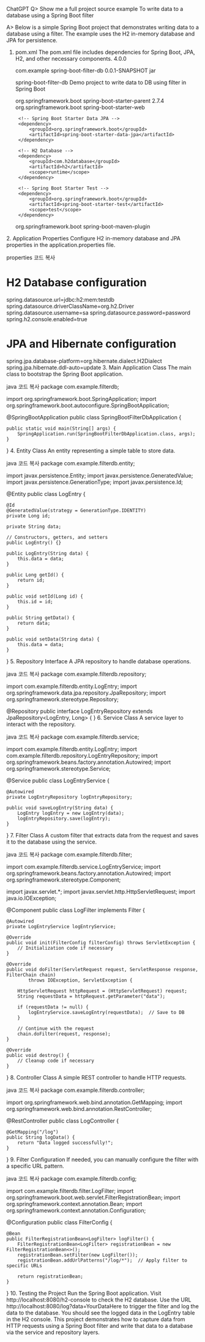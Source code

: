 ChatGPT Q>
Show me a full project source example To write data to a database using a Spring Boot filter

A>
Below is a simple Spring Boot project that demonstrates writing data to a database using a filter. The example uses the H2 in-memory database and JPA for persistence.

1. pom.xml
The pom.xml file includes dependencies for Spring Boot, JPA, H2, and other necessary components.
<project xmlns="http://maven.apache.org/POM/4.0.0"
         xmlns:xsi="http://www.w3.org/2001/XMLSchema-instance"
         xsi:schemaLocation="http://maven.apache.org/POM/4.0.0 http://maven.apache.org/maven-v4_0_0.xsd">
    <modelVersion>4.0.0</modelVersion>

    <groupId>com.example</groupId>
    <artifactId>spring-boot-filter-db</artifactId>
    <version>0.0.1-SNAPSHOT</version>
    <packaging>jar</packaging>

    <name>spring-boot-filter-db</name>
    <description>Demo project to write data to DB using filter in Spring Boot</description>

    <parent>
        <groupId>org.springframework.boot</groupId>
        <artifactId>spring-boot-starter-parent</artifactId>
        <version>2.7.4</version>
        <relativePath/> <!-- lookup parent from repository -->
    </parent>

    <dependencies>
        <!-- Spring Boot Starter Web -->
        <dependency>
            <groupId>org.springframework.boot</groupId>
            <artifactId>spring-boot-starter-web</artifactId>
        </dependency>

        <!-- Spring Boot Starter Data JPA -->
        <dependency>
            <groupId>org.springframework.boot</groupId>
            <artifactId>spring-boot-starter-data-jpa</artifactId>
        </dependency>

        <!-- H2 Database -->
        <dependency>
            <groupId>com.h2database</groupId>
            <artifactId>h2</artifactId>
            <scope>runtime</scope>
        </dependency>

        <!-- Spring Boot Starter Test -->
        <dependency>
            <groupId>org.springframework.boot</groupId>
            <artifactId>spring-boot-starter-test</artifactId>
            <scope>test</scope>
        </dependency>
    </dependencies>

    <build>
        <plugins>
            <plugin>
                <groupId>org.springframework.boot</groupId>
                <artifactId>spring-boot-maven-plugin</artifactId>
            </plugin>
        </plugins>
    </build>

</project>
2. Application Properties
Configure H2 in-memory database and JPA properties in the application.properties file.

properties
코드 복사
# H2 Database configuration
spring.datasource.url=jdbc:h2:mem:testdb
spring.datasource.driverClassName=org.h2.Driver
spring.datasource.username=sa
spring.datasource.password=password
spring.h2.console.enabled=true

# JPA and Hibernate configuration
spring.jpa.database-platform=org.hibernate.dialect.H2Dialect
spring.jpa.hibernate.ddl-auto=update
3. Main Application Class
The main class to bootstrap the Spring Boot application.

java
코드 복사
package com.example.filterdb;

import org.springframework.boot.SpringApplication;
import org.springframework.boot.autoconfigure.SpringBootApplication;

@SpringBootApplication
public class SpringBootFilterDbApplication {

    public static void main(String[] args) {
        SpringApplication.run(SpringBootFilterDbApplication.class, args);
    }

}
4. Entity Class
An entity representing a simple table to store data.

java
코드 복사
package com.example.filterdb.entity;

import javax.persistence.Entity;
import javax.persistence.GeneratedValue;
import javax.persistence.GenerationType;
import javax.persistence.Id;

@Entity
public class LogEntry {

    @Id
    @GeneratedValue(strategy = GenerationType.IDENTITY)
    private Long id;

    private String data;

    // Constructors, getters, and setters
    public LogEntry() {}

    public LogEntry(String data) {
        this.data = data;
    }

    public Long getId() {
        return id;
    }

    public void setId(Long id) {
        this.id = id;
    }

    public String getData() {
        return data;
    }

    public void setData(String data) {
        this.data = data;
    }
}
5. Repository Interface
A JPA repository to handle database operations.

java
코드 복사
package com.example.filterdb.repository;

import com.example.filterdb.entity.LogEntry;
import org.springframework.data.jpa.repository.JpaRepository;
import org.springframework.stereotype.Repository;

@Repository
public interface LogEntryRepository extends JpaRepository<LogEntry, Long> {
}
6. Service Class
A service layer to interact with the repository.

java
코드 복사
package com.example.filterdb.service;

import com.example.filterdb.entity.LogEntry;
import com.example.filterdb.repository.LogEntryRepository;
import org.springframework.beans.factory.annotation.Autowired;
import org.springframework.stereotype.Service;

@Service
public class LogEntryService {

    @Autowired
    private LogEntryRepository logEntryRepository;

    public void saveLogEntry(String data) {
        LogEntry logEntry = new LogEntry(data);
        logEntryRepository.save(logEntry);
    }
}
7. Filter Class
A custom filter that extracts data from the request and saves it to the database using the service.

java
코드 복사
package com.example.filterdb.filter;

import com.example.filterdb.service.LogEntryService;
import org.springframework.beans.factory.annotation.Autowired;
import org.springframework.stereotype.Component;

import javax.servlet.*;
import javax.servlet.http.HttpServletRequest;
import java.io.IOException;

@Component
public class LogFilter implements Filter {

    @Autowired
    private LogEntryService logEntryService;

    @Override
    public void init(FilterConfig filterConfig) throws ServletException {
        // Initialization code if necessary
    }

    @Override
    public void doFilter(ServletRequest request, ServletResponse response, FilterChain chain)
            throws IOException, ServletException {

        HttpServletRequest httpRequest = (HttpServletRequest) request;
        String requestData = httpRequest.getParameter("data");

        if (requestData != null) {
            logEntryService.saveLogEntry(requestData);  // Save to DB
        }

        // Continue with the request
        chain.doFilter(request, response);
    }

    @Override
    public void destroy() {
        // Cleanup code if necessary
    }
}
8. Controller Class
A simple REST controller to handle HTTP requests.

java
코드 복사
package com.example.filterdb.controller;

import org.springframework.web.bind.annotation.GetMapping;
import org.springframework.web.bind.annotation.RestController;

@RestController
public class LogController {

    @GetMapping("/log")
    public String logData() {
        return "Data logged successfully!";
    }
}
9. Filter Configuration
If needed, you can manually configure the filter with a specific URL pattern.

java
코드 복사
package com.example.filterdb.config;

import com.example.filterdb.filter.LogFilter;
import org.springframework.boot.web.servlet.FilterRegistrationBean;
import org.springframework.context.annotation.Bean;
import org.springframework.context.annotation.Configuration;

@Configuration
public class FilterConfig {

    @Bean
    public FilterRegistrationBean<LogFilter> logFilter() {
        FilterRegistrationBean<LogFilter> registrationBean = new FilterRegistrationBean<>();
        registrationBean.setFilter(new LogFilter());
        registrationBean.addUrlPatterns("/log/*");  // Apply filter to specific URLs

        return registrationBean;
    }
}
10. Testing the Project
Run the Spring Boot application.
Visit http://localhost:8080/h2-console to check the H2 database.
Use the URL http://localhost:8080/log?data=YourDataHere to trigger the filter and log the data to the database.
You should see the logged data in the LogEntry table in the H2 console.
This project demonstrates how to capture data from HTTP requests using a Spring Boot filter and write that data to a database via the service and repository layers.
